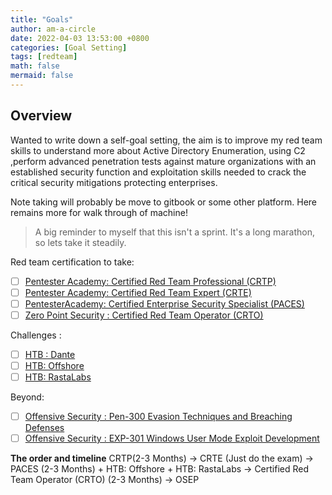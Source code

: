 ```yaml
---
title: "Goals"
author: am-a-circle
date: 2022-04-03 13:53:00 +0800
categories: [Goal Setting]
tags: [redteam]
math: false
mermaid: false
---
```


## Overview

Wanted to write down a self-goal setting, the aim is to improve my red team skills to understand more about Active Directory Enumeration, using C2 ,perform advanced penetration tests against mature organizations with an established security function  and exploitation skills needed to crack the critical security mitigations protecting enterprises.

Note taking will probably be move to gitbook or some other platform. Here remains more for walk through of machine!

> A big reminder to myself that this isn't a sprint. It's a long
> marathon, so lets take it steadily.

Red team certification to take: 
 - [ ] [Pentester Academy: Certified Red Team Professional (CRTP)](https://www.pentesteracademy.com/activedirectorylab)
 - [ ] [Pentester Academy: Certified Red Team Expert (CRTE)](https://www.pentesteracademy.com/redteamlab)
 - [ ] [PentesterAcademy: Certified Enterprise Security Specialist (PACES)](https://www.pentesteracademy.com/gcb)
 - [ ] [Zero Point Security : Certified Red Team Operator (CRTO)](https://courses.zeropointsecurity.co.uk/courses/red-team-ops)

Challenges :

 - [ ] [HTB : Dante](https://app.hackthebox.com/prolabs/overview/dante)
 - [ ] [HTB: Offshore](https://app.hackthebox.com/prolabs/overview/offshore)
 - [ ] [HTB: RastaLabs](https://app.hackthebox.com/prolabs/overview/rastalabs)

Beyond:

 - [ ] [Offensive Security : Pen-300 Evasion Techniques and Breaching Defenses](https://www.offensive-security.com/pen300-osep/)
 - [ ] [Offensive Security : EXP-301 Windows User Mode Exploit Development](https://www.offensive-security.com/exp301-osed/)

**The order and timeline**
CRTP(2-3 Months) -> CRTE (Just do the exam) 
-> PACES (2-3 Months)  + HTB: Offshore + HTB: RastaLabs
-> Certified Red Team Operator (CRTO) (2-3 Months) 
-> OSEP 
